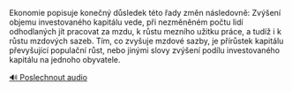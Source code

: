 
Ekonomie popisuje konečný důsledek této řady změn následovně: Zvýšení objemu investovaného kapitálu vede, při nezměněném počtu lidí odhodlaných jít pracovat za mzdu, k růstu mezního užitku práce, a tudíž i k růstu mzdových sazeb. Tím, co zvyšuje mzdové sazby, je přírůstek kapitálu převyšující populační růst, nebo jinými slovy zvýšení podílu investovaného kapitálu na jednoho obyvatele.

[🔊 Poslechnout audio](/data/7-paragraphs/audio/chapter_109/para_001-Ekonomie-popisuje-konen-dsledek-tto-ady-zmn.mp3)

